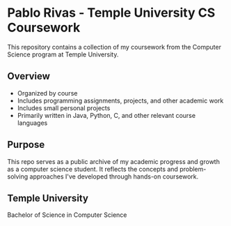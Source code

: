#  Pablo Rivas - Temple University CS Coursework

This repository contains a collection of my coursework from the Computer Science program at Temple University.

## Overview

- Organized by course
- Includes programming assignments, projects, and other academic work
- Includes small personal projects
- Primarily written in Java, Python, C, and other relevant course languages

## Purpose

This repo serves as a public archive of my academic progress and growth as a computer science student. It reflects the concepts and problem-solving approaches I've developed through hands-on coursework.

## Temple University

Bachelor of Science in Computer Science  
